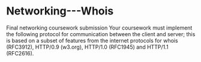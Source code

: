 # Networking---Whois
Final networking coursework submission
Your coursework must implement the following protocol for communication between the client and server; 
this is based on a subset of features from the internet protocols for whois (RFC3912), HTTP/0.9 (w3.org), 
HTTP/1.0 (RFC1945) and HTTP/1.1 (RFC2616). 
